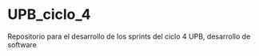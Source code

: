 # UPB_ciclo_4
Repositorio para el desarrollo de los sprints del ciclo 4 UPB, desarrollo de software
